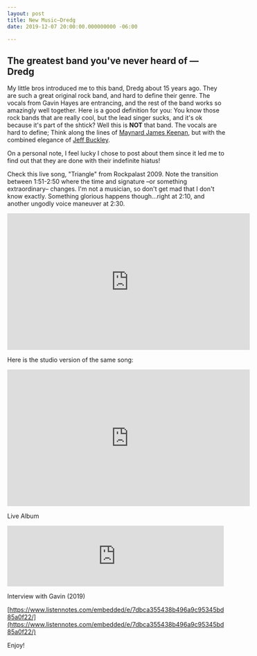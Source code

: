 ```yaml
---
layout: post
title: New Music—Dredg
date: 2019-12-07 20:00:00.000000000 -06:00

---
```


## The greatest band you've never heard of —Dredg

My little bros introduced me to this band, Dredg about 15 years ago. They are such a great original rock band, and hard to define their genre. The vocals from Gavin Hayes are entrancing, and the rest of the band works so amazingly well together. Here is a good definition for you: You know those rock bands that are really cool, but the lead singer sucks, and it's ok because it's part of the shtick? Well this is __NOT__ that band. The vocals are hard to define; Think along the lines of [Maynard James Keenan](https://en.wikipedia.org/wiki/Maynard_James_Keenan), but with the combined elegance of [Jeff Buckley](https://youtu.be/y8AWFf7EAc4). 

On a personal note, I feel lucky I chose to post about them since it led me to find out that they are done with their indefinite hiatus!

Check this live song, "Triangle" from Rockpalast 2009. Note the transition between 1:51-2:50 where the time and signature –or something extraordinary– changes. I'm not a musician, so don't get mad that I don't know exactly. Something glorious happens though...right at 2:10, and another ungodly voice maneuver at 2:30.


<iframe width="560" height="315" src="https://www.youtube.com/embed/lKn8v_ntboQ" frameborder="0" allow="accelerometer; autoplay; encrypted-media; gyroscope; picture-in-picture" allowfullscreen></iframe>


Here is the studio version of the same song:
<iframe width="560" height="315" src="https://www.youtube.com/embed/8J7176pgyAc" frameborder="0" allow="accelerometer; autoplay; encrypted-media; gyroscope; picture-in-picture" allowfullscreen></iframe>


Live Album
<iframe src="https://archive.org/embed/dredg2005-08-06.SBD.flac16" width="500" height="140" frameborder="0" webkitallowfullscreen="true" mozallowfullscreen="true" allowfullscreen></iframe>


Interview with Gavin (2019)

[https://www.listennotes.com/embedded/e/7dbca355438b496a9c95345bd85a0f22/](https://www.listennotes.com/embedded/e/7dbca355438b496a9c95345bd85a0f22/)

Enjoy!
